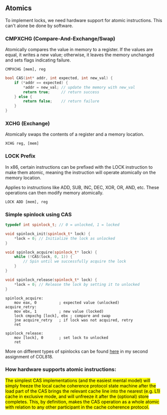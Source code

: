 ## Atomics

To implement locks, we need hardware support for atomic instructions. This can't
alone be done by software.

### CMPXCHG (Compare-And-Exchange/Swap)
Atomically compares the value in memory to a register. If the values are equal, 
it writes a new value; otherwise, it leaves the memory unchanged and sets flags
indicating failure.

`CMPXCHG [mem], reg`

```cpp
bool CAS(int* addr, int expected, int new_val) {
    if (*addr == expected) {
        *addr = new_val; // update the memory with new_val
        return true;     // return success
    } else {
        return false;    // return failure
    }
}
```

### XCHG (Exchange)
Atomically swaps the contents of a register and a memory location.

`XCHG reg, [mem]`

### LOCK Prefix
In x86, certain instructions can be prefixed with the LOCK instruction to make 
them atomic, meaning the instruction will operate atomically on the memory location.

Applies to instructions like ADD, SUB, INC, DEC, XOR, OR, AND, etc. 
These operations can then modify memory atomically.

`LOCK ADD [mem], reg`

### Simple spinlock using CAS
```cpp
typedef int spinlock_t; // 0 = unlocked, 1 = locked

void spinlock_init(spinlock_t* lock) {
    *lock = 0; // Initialize the lock as unlocked
}

void spinlock_acquire(spinlock_t* lock) {
    while (!CAS(lock, 0, 1)) {
        // Spin until we successfully acquire the lock
    }
}

void spinlock_release(spinlock_t* lock) {
    *lock = 0; // Release the lock by setting it to unlocked
}
```
```assembly
spinlock_acquire:
    mov eax, 0          ; expected value (unlocked)
acquire_retry:
    mov ebx, 1          ; new value (locked)
    lock cmpxchg [lock], ebx ; compare and swap
    jne acquire_retry   ; if lock was not acquired, retry
    ret

spinlock_release:
    mov [lock], 0       ; set lock to unlocked
    ret
```

More on different types of spinlocks can be found 
[here](https://github.com/Shivam5022/Spin-Locks-and-Contention) in my second 
assignment of COL818.

### How hardware supports atomic instructions:

<mark>The simplest CAS implementations (and the easiest mental model) will simply freeze the local cache coherence protocol state machine after the load part of the CAS brings the relevant cache line into the nearest (e.g. L1) cache in exclusive mode, and will unfreeze it after the (optional) store completes. This, by definition, makes the CAS operation as a whole atomic with relation to any other participant in the cache coherence protocol. </mark>

